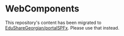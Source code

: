 # WebComponents
This repository's content has been migrated to [EduShareGeorgian/portalSPFx](https://github.com/EduShareGeorgian/portalSPFx). Please use that instead.
